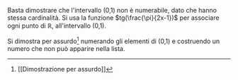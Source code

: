 Basta dimostrare che l'intervallo (0,1) non è numerabile, dato che hanno stessa cardinalità. Si usa la funzione $tg(\frac{\pi}{2x-1})$  per associare ogni punto di $\mathbb{R}$, all'intervallo (0,1).

Si dimostra per assurdo[^1] numerando gli elementi di (0,1) e costruendo un numero che non può apparire nella lista.



[^1]: [[Dimostrazione per assurdo]]
